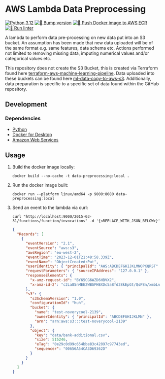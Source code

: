 # AWS Lambda Data Preprocessing

[![Python 3.12](https://img.shields.io/badge/python-3.12-blue.svg)](https://www.python.org/downloads/release/python-3121/)
[![🚧 Bump version](https://github.com/kwame-mintah/aws-lambda-data-preprocessing/actions/workflows/bump-repository-version.yml/badge.svg)](https://github.com/kwame-mintah/aws-lambda-data-preprocessing/actions/workflows/bump-repository-version.yml)
[![🚀 Push Docker image to AWS ECR](https://github.com/kwame-mintah/aws-lambda-data-preprocessing/actions/workflows/push-docker-image-to-aws-ecr.yml/badge.svg)](https://github.com/kwame-mintah/aws-lambda-data-preprocessing/actions/workflows/push-docker-image-to-aws-ecr.yml)
[![🧹 Run linter](https://github.com/kwame-mintah/aws-lambda-data-preprocessing/actions/workflows/run-linter.yml/badge.svg)](https://github.com/kwame-mintah/aws-lambda-data-preprocessing/actions/workflows/run-linter.yml)

A lambda to perform data pre-processing on new data put into an S3 bucket. An assumption has been made that new data
uploaded will be of the same format e.g. same features, data schema etc. Actions performed not limited to removing missing
data, imputing numerical values and/or categorical values etc.

This repository does not create the S3 Bucket, this is created via Terraform found here [terraform-aws-machine-learning-pipeline](https://github.com/kwame-mintah/terraform-aws-machine-learning-pipeline).
Data uploaded into these buckets can be found here [ml-data-copy-to-aws-s3](https://github.com/kwame-mintah/ml-data-copy-to-aws-s3). Additionally, data preparation is
specific to a specific set of data found within the GitHub repository.

## Development

### Dependencies

- [Python](https://www.python.org/downloads/release/python-3120/)
- [Docker for Desktop](https://www.docker.com/products/docker-desktop/)
- [Amazon Web Services](https://aws.amazon.com/?nc2=h_lg)

## Usage

1. Build the docker image locally:

   ```commandline
   docker build --no-cache -t data-preprocessing:local .
   ```

2. Run the docker image built:

   ```commandline
   docker run --platform linux/amd64 -p 9000:8080 data-preprocessing:local
   ```

3. Send an event to the lambda via curl:
   ```commandline
   curl "http://localhost:9000/2015-03-31/functions/function/invocations" -d '{<REPLACE_WITH_JSON_BELOW>}'
   ```
   ```json
   {
     "Records": [
       {
         "eventVersion": "2.1",
         "eventSource": "aws:s3",
         "awsRegion": "eu-west-2",
         "eventTime": "2023-12-01T21:48:58.339Z",
         "eventName": "ObjectCreated:Put",
         "userIdentity": { "principalId": "AWS:ABCDEFGHIJKLMNOPKQRST" },
         "requestParameters": { "sourceIPAddress": "127.0.0.1" },
         "responseElements": {
           "x-amz-request-id": "BY65CG6WZD6HBVX2",
           "x-amz-id-2": "c2La85nMEE2WBGPHBXDc5a8fd28kEpGt/QsP8n/xmbLv0ZAJeqsK/XmNcCCS+phWuVz8KP3/gn3Ql3/z7RPyC3n176rqpzvZ"
         },
         "s3": {
           "s3SchemaVersion": "1.0",
           "configurationId": "huh",
           "bucket": {
             "name": "test-noverycool-2139",
             "ownerIdentity": { "principalId": "ABCDEFGHIJKLMN" },
             "arn": "arn:aws:s3:::test-noverycool-2139"
           },
           "object": {
             "key": "data/bank-additional.csv",
             "size": 515246,
             "eTag": "0e29c0d99c654bbe83c42097c97743ed",
             "sequencer": "00656A54CA3D69362D"
           }
         }
       }
     ]
   }
   ```
